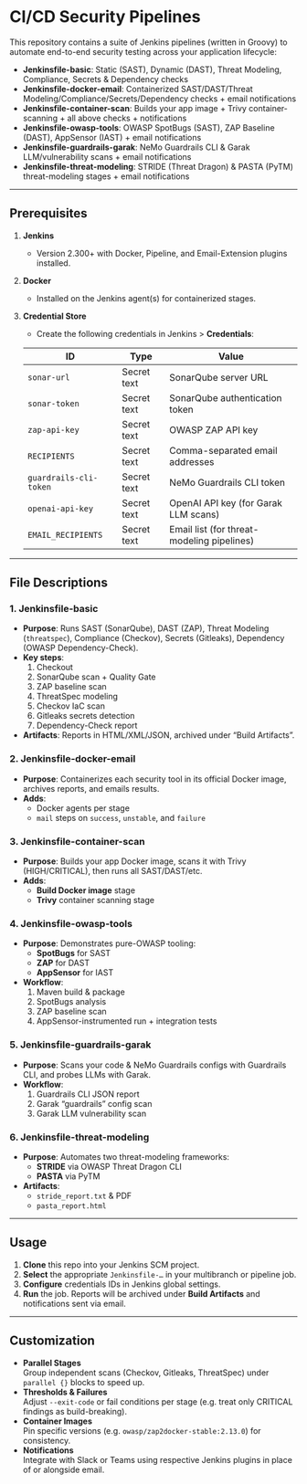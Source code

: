 # CI/CD Security Pipelines

This repository contains a suite of Jenkins pipelines (written in Groovy) to automate end-to-end security testing across your application lifecycle:

- **Jenkinsfile-basic**: Static (SAST), Dynamic (DAST), Threat Modeling, Compliance, Secrets & Dependency checks  
- **Jenkinsfile-docker-email**: Containerized SAST/DAST/Threat Modeling/Compliance/Secrets/Dependency checks + email notifications  
- **Jenkinsfile-container-scan**: Builds your app image + Trivy container‐scanning + all above checks + notifications  
- **Jenkinsfile-owasp-tools**: OWASP SpotBugs (SAST), ZAP Baseline (DAST), AppSensor (IAST) + email notifications  
- **Jenkinsfile-guardrails-garak**: NeMo Guardrails CLI & Garak LLM/vulnerability scans + email notifications  
- **Jenkinsfile-threat-modeling**: STRIDE (Threat Dragon) & PASTA (PyTM) threat-modeling stages + email notifications  

---

## Prerequisites

1. **Jenkins**  
   - Version 2.300+ with Docker, Pipeline, and Email-Extension plugins installed.  
2. **Docker**  
   - Installed on the Jenkins agent(s) for containerized stages.  
3. **Credential Store**  
   - Create the following credentials in Jenkins > **Credentials**:

   | ID                         | Type           | Value                                      |
   |----------------------------|----------------|--------------------------------------------|
   | `sonar-url`                | Secret text    | SonarQube server URL                       |
   | `sonar-token`              | Secret text    | SonarQube authentication token             |
   | `zap-api-key`              | Secret text    | OWASP ZAP API key                          |
   | `RECIPIENTS`               | Secret text    | Comma-separated email addresses            |
   | `guardrails-cli-token`     | Secret text    | NeMo Guardrails CLI token                  |
   | `openai-api-key`           | Secret text    | OpenAI API key (for Garak LLM scans)       |
   | `EMAIL_RECIPIENTS`         | Secret text    | Email list (for threat-modeling pipelines) |

---

## File Descriptions

### 1. Jenkinsfile-basic

- **Purpose**: Runs SAST (SonarQube), DAST (ZAP), Threat Modeling (`threatspec`), Compliance (Checkov), Secrets (Gitleaks), Dependency (OWASP Dependency-Check).  
- **Key steps**:
  1. Checkout  
  2. SonarQube scan + Quality Gate  
  3. ZAP baseline scan  
  4. ThreatSpec modeling  
  5. Checkov IaC scan  
  6. Gitleaks secrets detection  
  7. Dependency-Check report  
- **Artifacts**: Reports in HTML/XML/JSON, archived under “Build Artifacts”.

### 2. Jenkinsfile-docker-email

- **Purpose**: Containerizes each security tool in its official Docker image, archives reports, and emails results.  
- **Adds**:
  - Docker agents per stage  
  - `mail` steps on `success`, `unstable`, and `failure`  

### 3. Jenkinsfile-container-scan

- **Purpose**: Builds your app Docker image, scans it with Trivy (HIGH/CRITICAL), then runs all SAST/DAST/etc.  
- **Adds**:
  - **Build Docker image** stage  
  - **Trivy** container scanning stage  

### 4. Jenkinsfile-owasp-tools

- **Purpose**: Demonstrates pure-OWASP tooling:  
  - **SpotBugs** for SAST  
  - **ZAP** for DAST  
  - **AppSensor** for IAST  
- **Workflow**:
  1. Maven build & package  
  2. SpotBugs analysis  
  3. ZAP baseline scan  
  4. AppSensor-instrumented run + integration tests  

### 5. Jenkinsfile-guardrails-garak

- **Purpose**: Scans your code & NeMo Guardrails configs with Guardrails CLI, and probes LLMs with Garak.  
- **Workflow**:
  1. Guardrails CLI JSON report  
  2. Garak “guardrails” config scan  
  3. Garak LLM vulnerability scan  

### 6. Jenkinsfile-threat-modeling

- **Purpose**: Automates two threat-modeling frameworks:  
  - **STRIDE** via OWASP Threat Dragon CLI  
  - **PASTA** via PyTM  
- **Artifacts**:  
  - `stride_report.txt` & PDF  
  - `pasta_report.html`  

---

## Usage

1. **Clone** this repo into your Jenkins SCM project.  
2. **Select** the appropriate `Jenkinsfile-…` in your multibranch or pipeline job.  
3. **Configure** credentials IDs in Jenkins global settings.  
4. **Run** the job. Reports will be archived under **Build Artifacts** and notifications sent via email.

---

## Customization

- **Parallel Stages**  
  Group independent scans (Checkov, Gitleaks, ThreatSpec) under `parallel {}` blocks to speed up.  
- **Thresholds & Failures**  
  Adjust `--exit-code` or fail conditions per stage (e.g. treat only CRITICAL findings as build-breaking).  
- **Container Images**  
  Pin specific versions (e.g. `owasp/zap2docker-stable:2.13.0`) for consistency.  
- **Notifications**  
  Integrate with Slack or Teams using respective Jenkins plugins in place of or alongside email.

 


